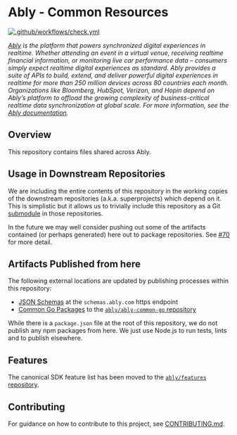 # Ably - Common Resources

[![.github/workflows/check.yml](https://github.com/ably/ably-common/actions/workflows/check.yml/badge.svg)](https://github.com/ably/ably-common/actions/workflows/check.yml)

_[Ably](https://ably.com) is the platform that powers synchronized digital experiences in realtime. Whether attending an event in a virtual venue, receiving realtime financial information, or monitoring live car performance data – consumers simply expect realtime digital experiences as standard. Ably provides a suite of APIs to build, extend, and deliver powerful digital experiences in realtime for more than 250 million devices across 80 countries each month. Organizations like Bloomberg, HubSpot, Verizon, and Hopin depend on Ably’s platform to offload the growing complexity of business-critical realtime data synchronization at global scale. For more information, see the [Ably documentation](https://ably.com/documentation)._

## Overview

This repository contains files shared across Ably.

## Usage in Downstream Repositories

We are including the entire contents of this repository in the working copies of the downstream repositories (a.k.a. superprojects) which depend on it. This is simplistic but it allows us to trivially include this repository as a Git [submodule](https://git-scm.com/docs/gitsubmodules) in those repositories.

In the future we may well consider pushing out some of the artifacts contained (or perhaps generated) here out to package repositories.
See [#70](https://github.com/ably/ably-common/issues/70) for more detail.

## Artifacts Published from here

The following external locations are updated by publishing processes within this repository:

- [JSON Schemas](json-schemas/) at the `schemas.ably.com` https endpoint
- [Common Go Packages](protocol/) to the [`ably/ably-common-go` repository](https://github.com/ably/ably-common-go)

While there is a `package.json` file at the root of this repository, we do not publish any npm packages from here.
We just use Node.js to run tests, lints and to publish elsewhere.

## Features

The canonical SDK feature list has been moved to the [`ably/features` repository](https://github.com/ably/features).

## Contributing

For guidance on how to contribute to this project, see [CONTRIBUTING.md](CONTRIBUTING.md).
